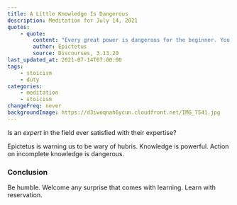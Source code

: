 ```yaml
---
title: A Little Knowledge Is Dangerous
description: Meditation for July 14, 2021
quotes:
    - quote:
        content: "Every great power is dangerous for the beginner. You must therefore wield them as you are able, but in harmony with nature."
        author: Epictetus
        source: Discourses, 3.13.20
last_updated_at: 2021-07-14T07:00:00
tags:
    - stoicism
    - duty
categories:
    - meditation
    - stoicism
changeFreq: never
backgroundImage: https://d3iwoqnah6ycun.cloudfront.net/IMG_7541.jpg
---
```


Is an *expert* in the field ever satisfied with their expertise?

Epictetus is warning us to be wary of hubris. Knowledge is powerful. Action on incomplete knowledge is dangerous.

### Conclusion

Be humble. Welcome any surprise that comes with learning. Learn with reservation.
